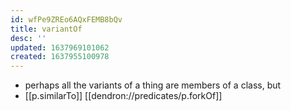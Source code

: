 ```yaml
---
id: wfPe9ZREo6AQxFEMB8bQv
title: variantOf
desc: ''
updated: 1637969101062
created: 1637955100978
---
```


- perhaps all the variants of a thing are members of a class, but
- [[p.similarTo]] [[dendron://predicates/p.forkOf]]
